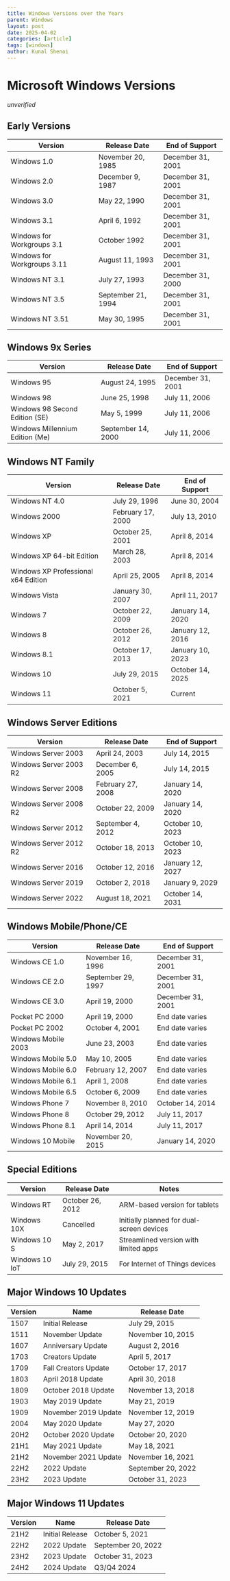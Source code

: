 ```yaml
---
title: Windows Versions over the Years
parent: Windows
layout: post
date: 2025-04-02
categories: [article]
tags: [windows]
author: Kunal Shenoi
---
```

# Microsoft Windows Versions

*unverified*

## Early Versions

| Version | Release Date | End of Support |
|---------|-------------|----------------|
| Windows 1.0 | November 20, 1985 | December 31, 2001 |
| Windows 2.0 | December 9, 1987 | December 31, 2001 |
| Windows 3.0 | May 22, 1990 | December 31, 2001 |
| Windows 3.1 | April 6, 1992 | December 31, 2001 |
| Windows for Workgroups 3.1 | October 1992 | December 31, 2001 |
| Windows for Workgroups 3.11 | August 11, 1993 | December 31, 2001 |
| Windows NT 3.1 | July 27, 1993 | December 31, 2000 |
| Windows NT 3.5 | September 21, 1994 | December 31, 2001 |
| Windows NT 3.51 | May 30, 1995 | December 31, 2001 |

## Windows 9x Series

| Version | Release Date | End of Support |
|---------|-------------|----------------|
| Windows 95 | August 24, 1995 | December 31, 2001 |
| Windows 98 | June 25, 1998 | July 11, 2006 |
| Windows 98 Second Edition (SE) | May 5, 1999 | July 11, 2006 |
| Windows Millennium Edition (Me) | September 14, 2000 | July 11, 2006 |

## Windows NT Family

| Version | Release Date | End of Support |
|---------|-------------|----------------|
| Windows NT 4.0 | July 29, 1996 | June 30, 2004 |
| Windows 2000 | February 17, 2000 | July 13, 2010 |
| Windows XP | October 25, 2001 | April 8, 2014 |
| Windows XP 64-bit Edition | March 28, 2003 | April 8, 2014 |
| Windows XP Professional x64 Edition | April 25, 2005 | April 8, 2014 |
| Windows Vista | January 30, 2007 | April 11, 2017 |
| Windows 7 | October 22, 2009 | January 14, 2020 |
| Windows 8 | October 26, 2012 | January 12, 2016 |
| Windows 8.1 | October 17, 2013 | January 10, 2023 |
| Windows 10 | July 29, 2015 | October 14, 2025 |
| Windows 11 | October 5, 2021 | Current |

## Windows Server Editions

| Version                | Release Date      | End of Support   |
| ---------------------- | ----------------- | ---------------- |
| Windows Server 2003    | April 24, 2003    | July 14, 2015    |
| Windows Server 2003 R2 | December 6, 2005  | July 14, 2015    |
| Windows Server 2008    | February 27, 2008 | January 14, 2020 |
| Windows Server 2008 R2 | October 22, 2009  | January 14, 2020 |
| Windows Server 2012    | September 4, 2012 | October 10, 2023 |
| Windows Server 2012 R2 | October 18, 2013  | October 10, 2023 |
| Windows Server 2016    | October 12, 2016  | January 12, 2027 |
| Windows Server 2019    | October 2, 2018   | January 9, 2029  |
| Windows Server 2022    | August 18, 2021   | October 14, 2031 |

## Windows Mobile/Phone/CE

| Version | Release Date | End of Support |
|---------|-------------|----------------|
| Windows CE 1.0 | November 16, 1996 | December 31, 2001 |
| Windows CE 2.0 | September 29, 1997 | December 31, 2001 |
| Windows CE 3.0 | April 19, 2000 | December 31, 2001 |
| Pocket PC 2000 | April 19, 2000 | End date varies |
| Pocket PC 2002 | October 4, 2001 | End date varies |
| Windows Mobile 2003 | June 23, 2003 | End date varies |
| Windows Mobile 5.0 | May 10, 2005 | End date varies |
| Windows Mobile 6.0 | February 12, 2007 | End date varies |
| Windows Mobile 6.1 | April 1, 2008 | End date varies |
| Windows Mobile 6.5 | October 6, 2009 | End date varies |
| Windows Phone 7 | November 8, 2010 | October 14, 2014 |
| Windows Phone 8 | October 29, 2012 | July 11, 2017 |
| Windows Phone 8.1 | April 14, 2014 | July 11, 2017 |
| Windows 10 Mobile | November 20, 2015 | January 14, 2020 |

## Special Editions

| Version | Release Date | Notes |
|---------|-------------|-------|
| Windows RT | October 26, 2012 | ARM-based version for tablets |
| Windows 10X | Cancelled | Initially planned for dual-screen devices |
| Windows 10 S | May 2, 2017 | Streamlined version with limited apps |
| Windows 10 IoT | July 29, 2015 | For Internet of Things devices |

## Major Windows 10 Updates

| Version | Name | Release Date |
|---------|------|-------------|
| 1507 | Initial Release | July 29, 2015 |
| 1511 | November Update | November 10, 2015 |
| 1607 | Anniversary Update | August 2, 2016 |
| 1703 | Creators Update | April 5, 2017 |
| 1709 | Fall Creators Update | October 17, 2017 |
| 1803 | April 2018 Update | April 30, 2018 |
| 1809 | October 2018 Update | November 13, 2018 |
| 1903 | May 2019 Update | May 21, 2019 |
| 1909 | November 2019 Update | November 12, 2019 |
| 2004 | May 2020 Update | May 27, 2020 |
| 20H2 | October 2020 Update | October 20, 2020 |
| 21H1 | May 2021 Update | May 18, 2021 |
| 21H2 | November 2021 Update | November 16, 2021 |
| 22H2 | 2022 Update | September 20, 2022 |
| 23H2 | 2023 Update | October 31, 2023 |

## Major Windows 11 Updates

| Version | Name | Release Date |
|---------|------|-------------|
| 21H2 | Initial Release | October 5, 2021 |
| 22H2 | 2022 Update | September 20, 2022 |
| 23H2 | 2023 Update | October 31, 2023 |
| 24H2 | 2024 Update | Q3/Q4 2024 |
